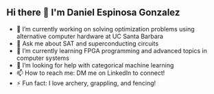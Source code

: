 ## Hi there 👋 I'm Daniel Espinosa Gonzalez
- 🔭 I’m currently working on solving optimization problems using alternative computer hardware at UC Santa Barbara
- 💬 Ask me about SAT and superconducting circuits
- 🌱 I’m currently learning FPGA programming and advanced topics in computer systems
- 🤔 I’m looking for help with categorical machine learning
- 📫 How to reach me: DM me on LinkedIn to connect!
- ⚡ Fun fact: I love archery, grappling, and fencing!

<!--
**danielespo/danielespo** is a ✨ _special_ ✨ repository because its `README.md` (this file) appears on your GitHub profile.

Here are some ideas to get you started:

- 🔭 I’m currently working on ...
- 🌱 I’m currently learning ...
- 👯 I’m looking to collaborate on ...
- 🤔 I’m looking for help with ...
- 💬 Ask me about ...
- 📫 How to reach me: ...
- 😄 Pronouns: ...
- ⚡ Fun fact: ...
-->
